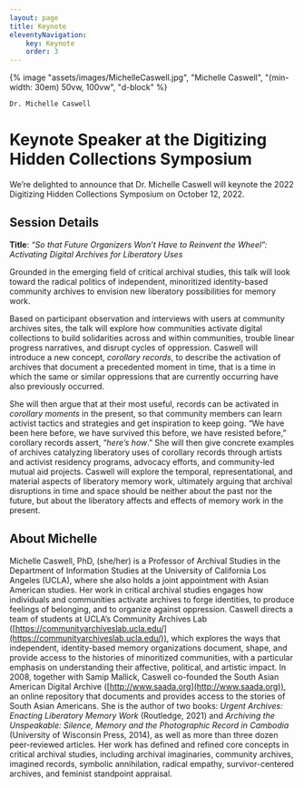 ```yaml
---
layout: page
title: Keynote
eleventyNavigation:
    key: Keynote
    order: 3
---
```


<div class="float-start">   
    {% image "assets/images/MichelleCaswell.jpg", "Michelle Caswell", "(min-width: 30em) 50vw, 100vw", "d-block" %}

    Dr. Michelle Caswell
</div>

# Keynote Speaker at the Digitizing Hidden Collections Symposium

We’re delighted to announce that Dr. Michelle Caswell will keynote the 2022 Digitizing Hidden Collections Symposium on October 12, 2022. 

## Session Details

**Title**: _“So that Future Organizers Won’t Have to Reinvent the Wheel”: Activating Digital Archives for Liberatory Uses_

Grounded in the emerging field of critical archival studies, this talk will look toward the radical politics of independent, minoritized identity-based community archives to envision new liberatory possibilities for memory work. 

Based on participant observation and interviews with users at community archives sites, the talk will explore how communities activate digital collections to build solidarities across and within communities, trouble linear progress narratives, and disrupt cycles of oppression. Caswell will introduce a new concept, _corollary records_, to describe the activation of archives that document a precedented moment in time, that is a time in which the same or similar oppressions that are currently occurring have also previously occurred. 

She will then argue that at their most useful, records can be activated in _corollary moments_ in the present, so that community members can learn activist tactics and strategies and get inspiration to keep going. “We have been here before, we have survived this before, we have resisted before,” corollary records assert, “_here’s how_.” She will then give concrete examples of archives catalyzing liberatory uses of corollary records through artists and activist residency programs, advocacy efforts, and community-led mutual aid projects. Caswell will explore the temporal, representational, and material aspects of liberatory memory work, ultimately arguing that archival disruptions in time and space should be neither about the past nor the future, but about the liberatory affects and effects of memory work in the present. 

## About Michelle

Michelle Caswell, PhD, (she/her) is a Professor of Archival Studies in the Department of Information Studies at the University of California Los Angeles (UCLA), where she also holds a joint appointment with Asian American studies. Her work in critical archival studies engages how individuals and communities activate archives to forge identities, to produce feelings of belonging, and to organize against oppression. Caswell directs a team of students at UCLA’s Community Archives Lab ([https://communityarchiveslab.ucla.edu/](https://communityarchiveslab.ucla.edu/)), which explores the ways that independent, identity-based memory organizations document, shape, and provide access to the histories of minoritized communities, with a particular emphasis on understanding their affective, political, and artistic impact. In 2008, together with Samip Mallick, Caswell co-founded the South Asian American Digital Archive ([http://www.saada.org](http://www.saada.org)), an online repository that documents and provides access to the stories of South Asian Americans. She is the author of two books: _Urgent Archives: Enacting Liberatory Memory Work_ (Routledge, 2021) and _Archiving the Unspeakable: Silence, Memory and the Photographic Record in Cambodia_ (University of Wisconsin Press, 2014), as well as more than three dozen peer-reviewed articles. Her work has defined and refined core concepts in critical archival studies, including archival imaginaries, community archives, imagined records, symbolic annihilation, radical empathy, survivor-centered archives, and feminist standpoint appraisal.